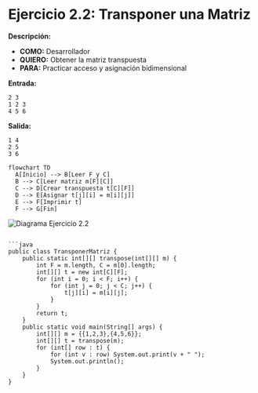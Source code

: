 # Ejercicio 2.2: Transponer una Matriz  
**Descripción:**  
- **COMO:** Desarrollador  
- **QUIERO:** Obtener la matriz transpuesta  
- **PARA:** Practicar acceso y asignación bidimensional  

**Entrada:**  
```
2 3  
1 2 3  
4 5 6
```

**Salida:**  
```
1 4  
2 5  
3 6
```

```mermaid
flowchart TD
  A[Inicio] --> B[Leer F y C]  
  B --> C[Leer matriz m[F][C]]  
  C --> D[Crear transpuesta t[C][F]]  
  D --> E[Asignar t[j][i] = m[i][j]]  
  E --> F[Imprimir t]  
  F --> G[Fin]
```

![Diagrama Ejercicio 2.2](diagram2.png)
```

```java
public class TransponerMatriz {
    public static int[][] transpose(int[][] m) {
        int F = m.length, C = m[0].length;
        int[][] t = new int[C][F];
        for (int i = 0; i < F; i++) {
            for (int j = 0; j < C; j++) {
                t[j][i] = m[i][j];
            }
        }
        return t;
    }
    public static void main(String[] args) {
        int[][] m = {{1,2,3},{4,5,6}};
        int[][] t = transpose(m);
        for (int[] row : t) {
            for (int v : row) System.out.print(v + " ");
            System.out.println();
        }
    }
}
```
